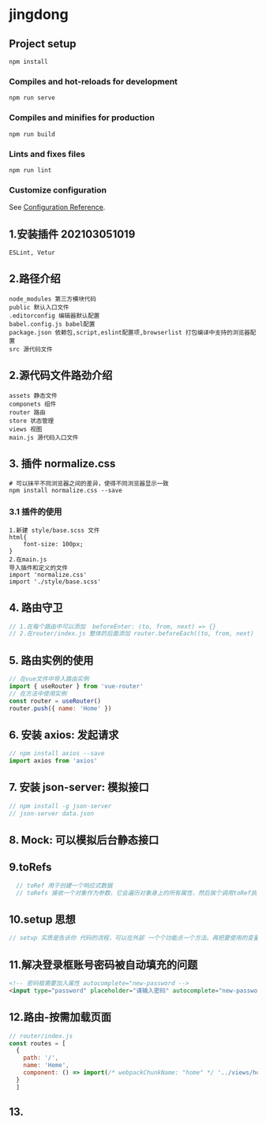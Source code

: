 # jingdong

## Project setup
```
npm install
```

### Compiles and hot-reloads for development
```
npm run serve
```

### Compiles and minifies for production
```
npm run build
```

### Lints and fixes files
```
npm run lint
```

### Customize configuration
See [Configuration Reference](https://cli.vuejs.org/config/).


## 1.安装插件 202103051019
```
ESLint, Vetur
```
## 2.路径介绍
```
node_modules 第三方模块代码
public 默认入口文件
.editorconfig 编辑器默认配置
babel.config.js babel配置
package.json 依赖包,script,eslint配置项,browserlist 打包编译中支持的浏览器配置
src 源代码文件
```

## 2.源代码文件路劲介绍
```
assets 静态文件
componets 组件
router 路由
store 状态管理
views 视图
main.js 源代码入口文件
```

## 3. 插件 normalize.css
```
# 可以抹平不同浏览器之间的差异，使得不同浏览器显示一致
npm install normalize.css --save
```

### 3.1 插件的使用
```
1.新建 style/base.scss 文件
html{
    font-size: 100px;
}
2.在main.js
导入插件和定义的文件
import 'normalize.css'
import './style/base.scss'
```



## 4. 路由守卫
```javascript
// 1.在每个路由中可以添加  beforeEnter: (to, from, next) => {}
// 2.在router/index.js 整体的后面添加 router.beforeEach((to, from, next) => { }
```

## 5. 路由实例的使用
```javascript
// 在vue文件中导入路由实例
import { useRouter } from 'vue-router'
// 在方法中使用实例
const router = useRouter()
router.push({ name: 'Home' })
```


## 6. 安装 axios: 发起请求
```js
// npm install axios --save
import axios from 'axios'
```

## 7. 安装 json-server: 模拟接口
```js
// npm install -g json-server
// json-server data.json
```

## 8. Mock: 可以模拟后台静态接口

## 9.toRefs
```js
  // toRef 用于创建一个响应式数据
  // toRefs 接收一个对象作为参数，它会遍历对象身上的所有属性，然后挨个调用toRef执行 （把对象的属性变为单独我响应式数据）
```

## 10.setup 思想
```js
// setup 实质是告诉你 代码的流程，可以在外部 一个个功能点一个方法。再把要使用的变量和方法导出来。再在setup中使用
```

## 11.解决登录框账号密码被自动填充的问题
```html
<!-- 密码框需要加入属性 autocomplete="new-password -->
<input type="password" placeholder="请输入密码" autocomplete="new-password"/>
```

## 12.路由-按需加载页面
```js
// router/index.js
const routes = [
  {
    path: '/',
    name: 'Home',
    component: () => import(/* webpackChunkName: "home" */ '../views/home/Home')
  }
  ]
```

## 13.
```js
```











